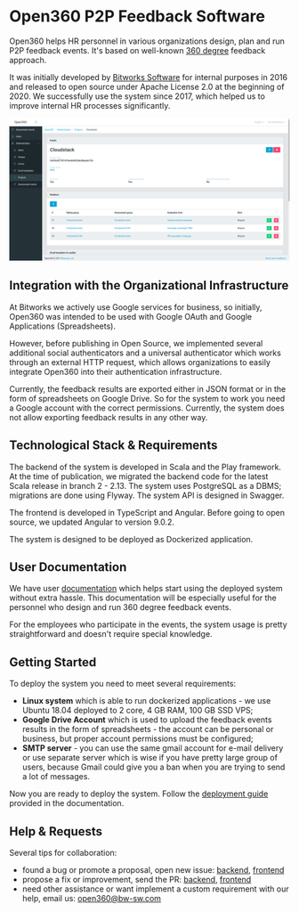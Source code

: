 # Open360 P2P Feedback Software

Open360 helps HR personnel in various organizations design, plan and run P2P feedback events. It's based on well-known [360 degree](https://en.wikipedia.org/wiki/360-degree_feedback) feedback approach. 

It was initially developed by [Bitworks Software](https://bitworks.software/en/) for internal purposes in 2016 and released to open source under Apache License 2.0 at the beginning of 2020. We successfully use the system since 2017, which helped us to improve internal HR processes significantly.

![](/open360.png)

## Integration with the Organizational Infrastructure

At Bitworks we actively use Google services for business, so initially, Open360 was intended to be used with Google OAuth and Google Applications (Spreadsheets).

However, before publishing in Open Source, we implemented several additional social authenticators and a universal authenticator which works through an external HTTP request, which allows organizations to easily integrate Open360 into their authentication infrastructure.

Currently, the feedback results are exported either in JSON format or in the form of spreadsheets on Google Drive. So for the system to work you need a Google account with the correct permissions. Currently, the system does not allow exporting feedback results in any other way.

## Technological Stack & Requirements

The backend of the system is developed in Scala and the Play framework. At the time of publication, we migrated the backend code for the latest Scala release in branch 2 - 2.13. The system uses PostgreSQL as a DBMS; migrations are done using Flyway. The system API is designed in Swagger.

The frontend is developed in TypeScript and Angular. Before going to open source, we updated Angular to version 9.0.2.

The system is designed to be deployed as Dockerized application.

## User Documentation

We have user [documentation](https://github.com/o360/user-documentation) which helps start using the deployed system without extra hassle. This documentation will be especially useful for the personnel who design and run 360 degree feedback events. 

For the employees who participate in the events, the system usage is pretty straightforward and doesn't require special knowledge.

## Getting Started

To deploy the system you need to meet several requirements:

* **Linux system** which is able to run dockerized applications - we use Ubuntu 18.04 deployed to 2 core, 4 GB RAM, 100 GB SSD VPS;
* **Google Drive Account** which is used to upload the feedback events results in the form of spreadsheets - the account can be personal or business, but proper account permissions must be configured;
* **SMTP server** - you can use the same gmail account for e-mail delivery or use separate server which is wise if you have pretty large group of users, because Gmail could give you a ban when you are trying to send a lot of messages.

Now you are ready to deploy the system. Follow the [deployment guide](/deployment-guide.html) provided in the documentation.

## Help & Requests

Several tips for collaboration:
* found a bug or promote a proposal, open new issue: [backend](https://github.com/o360/backend/issues/new), [frontend](https://github.com/o360/frontend/issues/new)
* propose a fix or improvement, send the PR: [backend](https://github.com/o360/backend/contributing.md), [frontend](https://github.com/o360/frontend/contributing.md)
* need other assistance or want implement a custom requirement with our help, email us: open360@bw-sw.com

